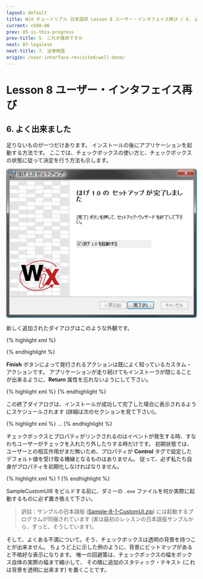 ```yaml
---
layout: default
title: WiX チュートリアル 日本語訳 Lesson 8 ユーザー・インタフェイス再び / 6. よく出来ました
current: ch08-06
prev: 05-is-this-progress
prev-title: 5. これが進捗ですか
next: 07-legalese
next-title: 7. 法律用語
origin: /user-interface-revisited/well-done/
---
```

# Lesson 8 ユーザー・インタフェイス再び

## 6. よく出来ました

足りないものが一つだけあります。
インストールの後にアプリケーションを起動する方法です。
ここでは、チェックボックスの使い方と、チェックボックスの状態に従って決定を行う方法も示します。

![ExitDlg](/images/customdone.png)

新しく追加されたダイアログはこのような外観です。

{% highlight xml %}
<Dialog Id="ExitDlg" Width="370" Height="270"
    Title="[ProductName] [Setup]" NoMinimize="yes">
{% endhighlight %}

**Finish** ボタンは二つの仕事を実行します。
第一に、ダイアログ自身を終了します (そして、それによって、インストーラ・パッケージ自身を終了します)。
第二に、ユーザーがそうすることを選んだ場合に、アプリケーションを起動します。

{% highlight xml %}
  <Control Id="Finish" Type="PushButton"
      X="236" Y="243" Width="56" Height="17" 
      Default="yes" Cancel="yes"
      Text="[ButtonText_Finish]">
    <Publish Event="EndDialog" Value="Return">1</Publish>
    <Publish Event='DoAction' Value='LaunchFile'>
      (NOT Installed) AND (LAUNCHPRODUCT = 1)
    </Publish>
  </Control>
  ...
{% endhighlight %}

ダイアログ・ボックスの中のチェックボックス・コントロールは、初期設定値 (**CheckBoxValue**)
と、チェックボックスの状態を読むために使われる関連づけられたプロパティ (**LAUNCHPRODUCT**) の両方を持ちます。

{% highlight xml %}
  <Control Id="Launch" Type="CheckBox"
      X="135" Y="120" Width="150" Height="17"
      Property='LAUNCHPRODUCT' CheckBoxValue='1'>
    <Text>[ProductName] を起動する</Text>
  </Control>
  ...
</Dialog>
{% endhighlight %}

**Finish** ボタンによって発行されるアクションは既によく知っているカスタム・アクションです。
アプリケーションが走り続けてもインストーラが閉じることが出来るように、**Return** 属性を忘れないようにして下さい。

{% highlight xml %}
<CustomAction Id='LaunchFile' FileKey='HogeEXE' ExeCommand='' 
    Return="asyncNoWait" />
{% endhighlight %}

この終了ダイアログは、インストールが成功して完了した場合に表示されるようにスケジュールされます
(詳細は次のセクションを見て下さい)。

{% highlight xml %}
<InstallUISequence>
  ...
  <Show Dialog="ExitDlg" OnExit="success" />
</InstallUISequence>
{% endhighlight %}

チェックボックスとプロパティがリンクされるのはイベントが発生する時、すなわちユーザーがチェックを入れたり外したりする時だけです。
初期状態では、ユーザーとの相互作用がまだ無いため、プロパティが **Control**
タグで設定したデフォルト値を受け取る機縁となるものはありません。
従って、必ず私たち自身がプロパティを初期化しなければなりません。

{% highlight xml %}
<Property Id="LAUNCHPRODUCT">1</Property>
{% endhighlight %}

SampleCustomUI6 をビルドする前に、ダミーの `.exe` ファイルを何か実際に起動するものに必ず置き換えて下さい。

> 訳註：サンプルの日本語版 ([Sample-8-1-CustomUI.zip](/samples/Sample-8-1-CustomUI.zip))
> には起動するプログラムが同梱されています (実は最初のレッスンの日本語版サンプルから、ずっと、そうしています)。

そして、よくある不満について。そう、チェックボックスは透明の背景を持つことが出来ません。
ちょうど上に示した例のように、背景にビットマップがあると不格好な表示になります。
唯一の回避策は、チェックボックスの幅をボックス自体の実際の幅まで縮小して、
その隣に追加のスタティック・テキスト (これは背景を透明に出来ます) を置くことです。